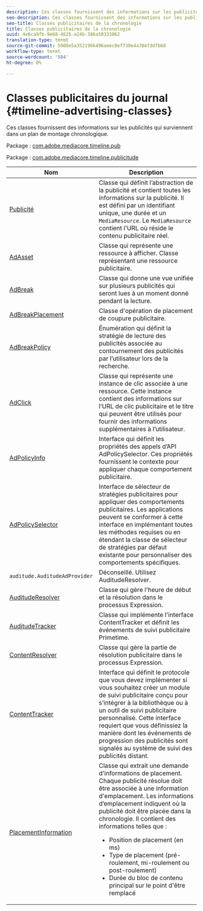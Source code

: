 ```yaml
---
description: Ces classes fournissent des informations sur les publicités qui surviennent dans un plan de montage chronologique.
seo-description: Ces classes fournissent des informations sur les publicités qui surviennent dans un plan de montage chronologique.
seo-title: Classes publicitaires de la chronologie
title: Classes publicitaires de la chronologie
uuid: 4e6ca9fb-9e68-4625-a24b-386a50333862
translation-type: tm+mt
source-git-commit: 5908e5a3521966496aeec0ef730e4a704fddfb68
workflow-type: tm+mt
source-wordcount: '584'
ht-degree: 0%

---
```



# Classes publicitaires du journal {#timeline-advertising-classes}

Ces classes fournissent des informations sur les publicités qui surviennent dans un plan de montage chronologique.

Package : [com.adobe.mediacore.timeline.pub](https://help.adobe.com/en_US/primetime/api/psdk/javadoc_1.4/com/adobe/mediacore/timeline/advertising/package-summary.html)

Package : [com.adobe.mediacore.timeline.publicitude](https://help.adobe.com/en_US/primetime/api/psdk/javadoc_1.4/com/adobe/mediacore/timeline/advertising/auditude/package-summary.html)

| Nom | Description |
|--- |--- |
| [Publicité](https://help.adobe.com/en_US/primetime/api/psdk/javadoc_1.4/com/adobe/mediacore/timeline/advertising/Ad.html) | Classe qui définit l’abstraction de la publicité et contient toutes les informations sur la publicité. Il est défini par un identifiant unique, une durée et un `MediaResource`. Le `MediaResource` contient l&#39;URL où réside le contenu publicitaire réel. |
| [AdAsset](https://help.adobe.com/en_US/primetime/api/psdk/javadoc_1.4/com/adobe/mediacore/timeline/advertising/AdAsset.html) | Classe qui représente une ressource à afficher. Classe représentant une ressource publicitaire. |
| [AdBreak](https://help.adobe.com/en_US/primetime/api/psdk/javadoc_1.4/com/adobe/mediacore/timeline/advertising/AdBreak.html) | Classe qui donne une vue unifiée sur plusieurs publicités qui seront lues à un moment donné pendant la lecture. |
| [AdBreakPlacement](https://help.adobe.com/en_US/primetime/api/psdk/javadoc_1.4/com/adobe/mediacore/timeline/advertising/AdBreakPlacement.html) | Classe d&#39;opération de placement de coupure publicitaire. |
| [AdBreakPolicy](https://help.adobe.com/en_US/primetime/api/psdk/javadoc_1.4/com/adobe/mediacore/timeline/advertising/AdBreakPolicy.html) | Énumération qui définit la stratégie de lecture des publicités associée au contournement des publicités par l’utilisateur lors de la recherche. |
| [AdClick](https://help.adobe.com/en_US/primetime/api/psdk/javadoc_1.4/com/adobe/mediacore/timeline/advertising/AdClick.html) | Classe qui représente une instance de clic associée à une ressource. Cette instance contient des informations sur l’URL de clic publicitaire et le titre qui peuvent être utilisés pour fournir des informations supplémentaires à l’utilisateur. |
| [AdPolicyInfo](https://help.adobe.com/en_US/primetime/api/psdk/javadoc_1.4/com/adobe/mediacore/timeline/advertising/AdPolicyInfo.html) | Interface qui définit les propriétés des appels d’API AdPolicySelector. Ces propriétés fournissent le contexte pour appliquer chaque comportement publicitaire. |
| [AdPolicySelector](https://help.adobe.com/en_US/primetime/api/psdk/javadoc_1.4/com/adobe/mediacore/timeline/advertising/AdPolicySelector.html) | Interface de sélecteur de stratégies publicitaires pour appliquer des comportements publicitaires. Les applications peuvent se conformer à cette interface en implémentant toutes les méthodes requises ou en étendant la classe de sélecteur de stratégies par défaut existante pour personnaliser des comportements spécifiques. |
| `auditude.AuditudeAdProvider` | Déconseillé. Utilisez AuditudeResolver. |
| [AuditudeResolver](https://help.adobe.com/en_US/primetime/api/psdk/javadoc_1.4/com/adobe/mediacore/timeline/advertising/auditude/AuditudeResolver.html) | Classe qui gère l&#39;heure de début et la résolution dans le processus Expression. |
| [AuditudeTracker](https://help.adobe.com/en_US/primetime/api/psdk/javadoc_1.4/com/adobe/mediacore/timeline/advertising/auditude/AuditudeTracker.html) | Classe qui implémente l&#39;interface ContentTracker et définit les événements de suivi publicitaire Primetime. |
| [ContentResolver](https://help.adobe.com/en_US/primetime/api/psdk/javadoc_1.4/com/adobe/mediacore/timeline/advertising/ContentResolver.html) | Classe qui gère la partie de résolution publicitaire dans le processus Expression. |
| [ContentTracker](https://help.adobe.com/en_US/primetime/api/psdk/javadoc_1.4/com/adobe/mediacore/timeline/advertising/ContentTracker.html) | Interface qui définit le protocole que vous devez implémenter si vous souhaitez créer un module de suivi publicitaire conçu pour s’intégrer à la bibliothèque ou à un outil de suivi publicitaire personnalisé. Cette interface requiert que vous définissiez la manière dont les événements de progression des publicités sont signalés au système de suivi des publicités distant. |
| [PlacementInformation](https://help.adobe.com/en_US/primetime/api/psdk/javadoc_1.4/com/adobe/mediacore/timeline/advertising/PlacementInformation.html) | Classe qui extrait une demande d&#39;informations de placement. Chaque publicité résolue doit être associée à une information d&#39;emplacement. Les informations d’emplacement indiquent où la publicité doit être placée dans la chronologie. Il contient des informations telles que : <ul><li>Position de placement (en ms) </li><li>Type de placement (pré-roulement, mi-roulement ou post-roulement) </li><li>Durée du bloc de contenu principal sur le point d&#39;être remplacé</li></ul> |
